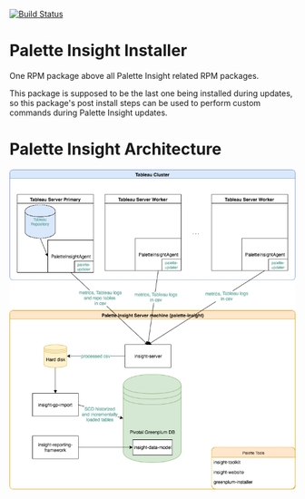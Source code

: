 [![Build Status](https://travis-ci.com/palette-software/palette-insight.svg?token=qWG5FJDvsjLrsJpXgxSJ&branch=master)](https://travis-ci.com/palette-software/palette-insight)

# Palette Insight Installer
One RPM package above all Palette Insight related RPM packages.

This package is supposed to be the last one being installed during updates, so this package's post install steps can be used to perform custom commands during Palette Insight updates.

# Palette Insight Architecture

![GitHub Logo](https://github.com/palette-software/palette-insight/blob/master/insight-system-diagram.png?raw=true)
